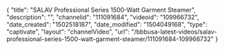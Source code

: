 {
    "title": "SALAV Professional Series 1500-Watt Garment Steamer",
    "description": "",
    "channelid": "111091684",
    "videoid": "109966732",
    "date_created": "1502518187",
    "date_modified": "1504049168",
    "type": "captivate",
    "layout": "channelVideo",
    "url": "\/bbbusa-latest-videos\/salav-professional-series-1500-watt-garment-steamer\/111091684-109966732"
}